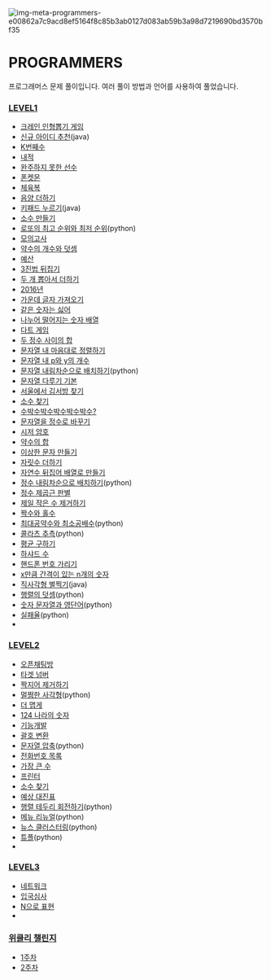 ![img-meta-programmers-e00862a7c9acd8ef5164f8c85b3ab0127d083ab59b3a98d7219690bd3570bf35](https://user-images.githubusercontent.com/42399580/125379290-36ab6300-e3cb-11eb-89fd-87ddce3037cb.png)

# PROGRAMMERS
프로그래머스 문제 풀이입니다. 여러 풀이 방법과 언어를 사용하여 풀었습니다.

### [LEVEL1](https://github.com/SGTYang/Algorithms/tree/main/Programmers/Level1)

* [크레인 인형뽑기 게임](https://github.com/SGTYang/Algorithms/tree/main/Programmers/Level1/%ED%81%AC%EB%A0%88%EC%9D%B8%20%EC%9D%B8%ED%98%95%EB%BD%91%EA%B8%B0%20%EA%B2%8C%EC%9E%84)
* [신규 아이디 추천](https://github.com/SGTYang/Algorithms/tree/main/Programmers/Level1/%EC%8B%A0%EA%B7%9C%20%EC%95%84%EC%9D%B4%EB%94%94%20%EC%B6%94%EC%B2%9C)(java)
* [K번째수](https://github.com/SGTYang/Algorithms/tree/main/Programmers/Level1/K%EB%B2%88%EC%A7%B8%EC%88%98)
* [내적](https://github.com/SGTYang/Algorithms/tree/main/Programmers/Level1/%EB%82%B4%EC%A0%81)
* [완주하지 못한 선수](https://github.com/SGTYang/Algorithms/tree/main/Programmers/Level1/%EC%99%84%EC%A3%BC%ED%95%98%EC%A7%80%20%EB%AA%BB%ED%95%9C%20%EC%84%A0%EC%88%98)
* [폰켓몬](https://github.com/SGTYang/Algorithms/tree/main/Programmers/Level1/%ED%8F%B0%EC%BC%93%EB%AA%AC)
* [체육복](https://github.com/SGTYang/Algorithms/tree/main/Programmers/Level1/%EC%B2%B4%EC%9C%A1%EB%B3%B5)
* [음양 더하기](https://github.com/SGTYang/Algorithms/tree/main/Programmers/Level1/%EC%9D%8C%EC%96%91%20%EB%8D%94%ED%95%98%EA%B8%B0)
* [키패드 누르기](https://github.com/SGTYang/Algorithms/tree/main/Programmers/Level1/%ED%82%A4%ED%8C%A8%EB%93%9C%20%EB%88%84%EB%A5%B4%EA%B8%B0)(java)
* [소수 만들기](https://github.com/SGTYang/Algorithms/tree/main/Programmers/Level1/%EC%86%8C%EC%88%98%20%EB%A7%8C%EB%93%A4%EA%B8%B0)
* [로또의 최고 순위와 최저 순위](https://github.com/SGTYang/Algorithms/tree/main/Programmers/Level1/%EB%A1%9C%EB%98%90%EC%9D%98%20%EC%B5%9C%EA%B3%A0%20%EC%88%9C%EC%9C%84%EC%99%80%20%EC%B5%9C%EC%A0%80%20%EC%88%9C%EC%9C%84)(python)
* [모의고사](https://github.com/SGTYang/Algorithms/tree/main/Programmers/Level1/%EB%AA%A8%EC%9D%98%EA%B3%A0%EC%82%AC)
* [약수의 개수와 덧셈](https://github.com/SGTYang/Algorithms/tree/main/Programmers/Level1/%EC%95%BD%EC%88%98%EC%9D%98%20%EA%B0%9C%EC%88%98%EC%99%80%20%EB%8D%A7%EC%85%88)
* [예산](https://github.com/SGTYang/Algorithms/tree/main/Programmers/Level1/%EC%98%88%EC%82%B0)
* [3진법 뒤집기](https://github.com/SGTYang/Algorithms/tree/main/Programmers/Level1/3%EC%A7%84%EB%B2%95%20%EB%92%A4%EC%A7%91%EA%B8%B0)
* [두 개 뽑아서 더하기](https://github.com/SGTYang/Algorithms/tree/main/Programmers/Level1/%EB%91%90%20%EA%B0%9C%20%EB%BD%91%EC%95%84%EC%84%9C%20%EB%8D%94%ED%95%98%EA%B8%B0)
* [2016년](https://github.com/SGTYang/Algorithms/tree/main/Programmers/Level1/2016%EB%85%84)
* [가운데 글자 가져오기](https://github.com/SGTYang/Algorithms/tree/main/Programmers/Level1/%EA%B0%80%EC%9A%B4%EB%8D%B0%20%EA%B8%80%EC%9E%90%20%EA%B0%80%EC%A0%B8%EC%98%A4%EA%B8%B0)
* [같은 숫자는 싫어](https://github.com/SGTYang/Algorithms/tree/main/Programmers/Level1/%EA%B0%99%EC%9D%80%20%EC%88%AB%EC%9E%90%EB%8A%94%20%EC%8B%AB%EC%96%B4)
* [나누어 떨어지는 숫자 배열](https://github.com/SGTYang/Algorithms/tree/main/Programmers/Level1/%EB%82%98%EB%88%84%EC%96%B4%20%EB%96%A8%EC%96%B4%EC%A7%80%EB%8A%94%20%EC%88%AB%EC%9E%90%20%EB%B0%B0%EC%97%B4)
* [다트 게임](https://github.com/SGTYang/Algorithms/tree/main/Programmers/Level1/%EB%8B%A4%ED%8A%B8%20%EA%B2%8C%EC%9E%84)
* [두 정수 사이의 합](https://github.com/SGTYang/Algorithms/tree/main/Programmers/Level1/%EB%91%90%20%EC%A0%95%EC%88%98%20%EC%82%AC%EC%9D%B4%EC%9D%98%20%ED%95%A9)
* [문자열 내 마음대로 정렬하기](https://github.com/SGTYang/Algorithms/tree/main/Programmers/Level1/%EB%AC%B8%EC%9E%90%EC%97%B4%20%EB%82%B4%20%EB%A7%88%EC%9D%8C%EB%8C%80%EB%A1%9C%20%EC%A0%95%EB%A0%AC%ED%95%98%EA%B8%B0)
* [문자열 내 p와 y의 개수](https://github.com/SGTYang/Algorithms/tree/main/Programmers/Level1/%EB%AC%B8%EC%9E%90%EC%97%B4%20%EB%82%B4%20p%EC%99%80%20y%EC%9D%98%20%EA%B0%9C%EC%88%98)
* [문자열 내림차순으로 배치하기](https://github.com/SGTYang/Algorithms/tree/main/Programmers/Level1/%EB%AC%B8%EC%9E%90%EC%97%B4%20%EB%82%B4%EB%A6%BC%EC%B0%A8%EC%88%9C%EC%9C%BC%EB%A1%9C%20%EB%B0%B0%EC%B9%98%ED%95%98%EA%B8%B0)(python)
* [문자열 다루기 기본](https://github.com/SGTYang/Algorithms/tree/main/Programmers/Level1/%EB%AC%B8%EC%9E%90%EC%97%B4%20%EB%8B%A4%EB%A3%A8%EA%B8%B0%20%EA%B8%B0%EB%B3%B8)
* [서울에서 김서방 찾기](https://github.com/SGTYang/Algorithms/tree/main/Programmers/Level1/%EC%84%9C%EC%9A%B8%EC%97%90%EC%84%9C%20%EA%B9%80%EC%84%9C%EB%B0%A9%20%EC%B0%BE%EA%B8%B0)
* [소수 찾기](https://github.com/SGTYang/Algorithms/tree/main/Programmers/Level1/%EC%86%8C%EC%88%98%20%EC%B0%BE%EA%B8%B0)
* [수박수박수박수박수박수?](https://github.com/SGTYang/Algorithms/tree/main/Programmers/Level1/%EC%88%98%EB%B0%95%EC%88%98%EB%B0%95%EC%88%98%EB%B0%95%EC%88%98%EB%B0%95%EC%88%98%EB%B0%95%EC%88%98%3F)
* [문자열을 정수로 바꾸기](https://github.com/SGTYang/Algorithms/tree/main/Programmers/Level1/%EB%AC%B8%EC%9E%90%EC%97%B4%EC%9D%84%20%EC%A0%95%EC%88%98%EB%A1%9C%20%EB%B0%94%EA%BE%B8%EA%B8%B0)
* [시저 암호](https://github.com/SGTYang/Algorithms/tree/main/Programmers/Level1/%EC%8B%9C%EC%A0%80%20%EC%95%94%ED%98%B8)
* [약수의 합](https://github.com/SGTYang/Algorithms/tree/main/Programmers/Level1/%EC%95%BD%EC%88%98%EC%9D%98%20%ED%95%A9)
* [이상한 문자 만들기](https://github.com/SGTYang/Algorithms/tree/main/Programmers/Level1/%EC%9D%B4%EC%83%81%ED%95%9C%20%EB%AC%B8%EC%9E%90%20%EB%A7%8C%EB%93%A4%EA%B8%B0)
* [자릿수 더하기](https://github.com/SGTYang/Algorithms/tree/main/Programmers/Level1/%EC%9E%90%EB%A6%BF%EC%88%98%20%EB%8D%94%ED%95%98%EA%B8%B0)
* [자연수 뒤집어 배열로 만들기](https://github.com/SGTYang/Algorithms/tree/main/Programmers/Level1/%EC%9E%90%EC%97%B0%EC%88%98%20%EB%92%A4%EC%A7%91%EC%96%B4%20%EB%B0%B0%EC%97%B4%EB%A1%9C%20%EB%A7%8C%EB%93%A4%EA%B8%B0)
* [정수 내림차순으로 배치하기](https://github.com/SGTYang/Algorithms/tree/main/Programmers/Level1/%EC%A0%95%EC%88%98%20%EB%82%B4%EB%A6%BC%EC%B0%A8%EC%88%9C%EC%9C%BC%EB%A1%9C%20%EB%B0%B0%EC%B9%98%ED%95%98%EA%B8%B0)(python)
* [정수 제곱근 판별](https://github.com/SGTYang/Algorithms/tree/main/Programmers/Level1/%EC%A0%95%EC%88%98%20%20%EC%A0%9C%EA%B3%B1%EA%B7%BC%20%ED%8C%90%EB%B3%84)
* [제일 작은 수 제거하기](https://github.com/SGTYang/Algorithms/tree/main/Programmers/Level1/%EC%A0%9C%EC%9D%BC%20%EC%9E%91%EC%9D%80%20%EC%88%98%20%EC%A0%9C%EA%B1%B0%ED%95%98%EA%B8%B0)
* [짝수와 홀수](https://github.com/SGTYang/Algorithms/tree/main/Programmers/Level1/%EC%A7%9D%EC%88%98%EC%99%80%20%ED%99%80%EC%88%98)
* [최대공약수와 최소공배수](https://github.com/SGTYang/Algorithms/tree/main/Programmers/Level1/%EC%B5%9C%EB%8C%80%EA%B3%B5%EC%95%BD%EC%88%98%EC%99%80%20%EC%B5%9C%EC%86%8C%EA%B3%B5%EB%B0%B0%EC%88%98)(python)
* [콜라츠 추측](https://github.com/SGTYang/Algorithms/tree/main/Programmers/Level1/%EC%BD%9C%EB%9D%BC%EC%B8%A0%20%EC%B6%94%EC%B8%A1)(python)
* [평균 구하기](https://github.com/SGTYang/Algorithms/tree/main/Programmers/Level1/%ED%8F%89%EA%B7%A0%20%EA%B5%AC%ED%95%98%EA%B8%B0)
* [하샤드 수](https://github.com/SGTYang/Algorithms/tree/main/Programmers/Level1/%ED%95%98%EC%83%A4%EB%93%9C%20%EC%88%98)
* [핸드폰 번호 가리기](https://github.com/SGTYang/Algorithms/tree/main/Programmers/Level1/%ED%95%B8%EB%93%9C%ED%8F%B0%20%EB%B2%88%ED%98%B8%20%EA%B0%80%EB%A6%AC%EA%B8%B0)
* [x만큼 간격이 있는 n개의 숫자](https://github.com/SGTYang/Algorithms/tree/main/Programmers/Level1/x%EB%A7%8C%ED%81%BC%20%EA%B0%84%EA%B2%A9%EC%9D%B4%20%EC%9E%88%EB%8A%94%20n%EA%B0%9C%EC%9D%98%20%EC%88%AB%EC%9E%90)
* [직사각형 별찍기](https://github.com/SGTYang/Algorithms/tree/main/Programmers/Level1/%EC%A7%81%EC%82%AC%EA%B0%81%ED%98%95%20%EB%B3%84%EC%B0%8D%EA%B8%B0)(java)
* [행렬의 덧셈](https://github.com/SGTYang/Algorithms/tree/main/Programmers/Level1/%ED%96%89%EB%A0%AC%EC%9D%98%20%EB%8D%A7%EC%83%98)(python)
* [숫자 문자열과 영단어](https://github.com/SGTYang/Algorithms/tree/main/Programmers/Level1/%EC%88%AB%EC%9E%90%20%EB%AC%B8%EC%9E%90%EC%97%B4%EA%B3%BC%20%EC%98%81%EB%8B%A8%EC%96%B4)(python)
* [실패율](https://github.com/SGTYang/Algorithms/tree/main/Programmers/Level1/%EC%8B%A4%ED%8C%A8%EC%9C%A8)(python)
* 


### [LEVEL2](https://github.com/SGTYang/Algorithms/tree/main/Programmers/Level2)

* [오픈채팅방](https://github.com/SGTYang/Algorithms/tree/main/Programmers/Level2/%EC%98%A4%ED%94%88%EC%B1%84%ED%8C%85%EB%B0%A9)
* [타겟 넘버](https://github.com/SGTYang/Algorithms/tree/main/Programmers/Level2/%ED%83%80%EA%B2%9F%20%EB%84%98%EB%B2%84)
* [짝지어 제거하기](https://github.com/SGTYang/Algorithms/tree/main/Programmers/Level2/%EC%A7%9D%EC%A7%80%EC%96%B4%20%EC%A0%9C%EA%B1%B0%ED%95%98%EA%B8%B0)
* [멀쩡한 사각형](https://github.com/SGTYang/Algorithms/tree/main/Programmers/Level2/%EB%A9%80%EC%A9%A1%ED%95%9C%20%EC%82%AC%EA%B0%81%ED%98%95)(python)
* [더 맵게](https://github.com/SGTYang/Algorithms/tree/main/Programmers/Level2/%EB%8D%94%20%EB%A7%B5%EA%B2%8C)
* [124 나라의 숫자](https://github.com/SGTYang/Algorithms/tree/main/Programmers/Level2/124%20%EB%82%98%EB%9D%BC%EC%9D%98%20%EC%88%AB%EC%9E%90)
* [기능개발](https://github.com/SGTYang/Algorithms/tree/main/Programmers/Level2/%EA%B8%B0%EB%8A%A5%EA%B0%9C%EB%B0%9C)
* [괄호 변환](https://github.com/SGTYang/Algorithms/tree/main/Programmers/Level2/%EA%B4%84%ED%98%B8%20%EB%B3%80%ED%99%98)
* [문자열 압축](https://github.com/SGTYang/Algorithms/tree/main/Programmers/Level2/%EB%AC%B8%EC%9E%90%EC%97%B4%20%EC%95%95%EC%B6%95)(python)
* [전화번호 목록](https://github.com/SGTYang/Algorithms/tree/main/Programmers/Level2/%EC%A0%84%ED%99%94%EB%B2%88%ED%98%B8%20%EB%AA%A9%EB%A1%9D)
* [가장 큰 수](https://github.com/SGTYang/Algorithms/tree/main/Programmers/Level2/%EA%B0%80%EC%9E%A5%20%ED%81%B0%20%EC%88%98)
* [프린터](https://github.com/SGTYang/Algorithms/tree/main/Programmers/Level2/%ED%94%84%EB%A6%B0%ED%84%B0)
* [소수 찾기](https://github.com/SGTYang/Algorithms/tree/main/Programmers/Level2/%EC%86%8C%EC%88%98%20%EC%B0%BE%EA%B8%B0)
* [예상 대진표](https://github.com/SGTYang/Algorithms/tree/main/Programmers/Level2/%EC%98%88%EC%83%81%20%EB%8C%80%EC%A7%84%ED%91%9C)
* [행렬 테두리 회전하기](https://github.com/SGTYang/Algorithms/tree/main/Programmers/Level2/%ED%96%89%EB%A0%AC%20%ED%85%8C%EB%91%90%EB%A6%AC%20%ED%9A%8C%EC%A0%84%ED%95%98%EA%B8%B0)(python)
* [메뉴 리뉴얼](https://github.com/SGTYang/Algorithms/tree/main/Programmers/Level2/%EB%A9%94%EB%89%B4%20%EB%A6%AC%EB%89%B4%EC%96%BC)(python)
* [뉴스 클러스터링](https://github.com/SGTYang/Algorithms/tree/main/Programmers/Level2/%EB%89%B4%EC%8A%A4%20%ED%81%B4%EB%9F%AC%EC%8A%A4%ED%84%B0%EB%A7%81)(python)
* [튜플](https://github.com/SGTYang/Algorithms/tree/main/Programmers/Level2/%ED%8A%9C%ED%94%8C)(python)
* 

### [LEVEL3](https://github.com/SGTYang/Algorithms/tree/main/Programmers/Level3)

* [네트워크](https://github.com/SGTYang/Algorithms/tree/main/Programmers/Level3/%EB%84%A4%ED%8A%B8%EC%9B%8C%ED%81%AC)
* [입국심사](https://github.com/SGTYang/Algorithms/tree/main/Programmers/Level3/%EC%9E%85%EA%B5%AD%EC%8B%AC%EC%82%AC)
* [N으로 표현](https://github.com/SGTYang/Algorithms/tree/main/Programmers/Level3/N%EC%9C%BC%EB%A1%9C%20%ED%91%9C%ED%98%84)
* 



### [위클리 챌린지](https://github.com/SGTYang/Algorithms/tree/main/Programmers/%EC%9C%84%ED%81%B4%EB%A6%AC%20%EC%B1%8C%EB%A6%B0%EC%A7%80)

* [1주차](https://github.com/SGTYang/Algorithms/tree/main/Programmers/%EC%9C%84%ED%81%B4%EB%A6%AC%20%EC%B1%8C%EB%A6%B0%EC%A7%80/1%EC%A3%BC%EC%B0%A8)
* [2주차](https://github.com/SGTYang/Algorithms/tree/main/Programmers/%EC%9C%84%ED%81%B4%EB%A6%AC%20%EC%B1%8C%EB%A6%B0%EC%A7%80/2%EC%A3%BC%EC%B0%A8)
